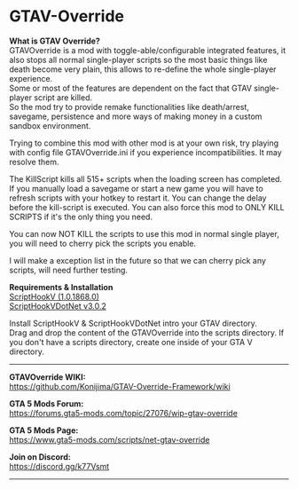 # GTAV-Override  
  
**What is GTAV Override?**  
GTAVOverride is a mod with toggle-able/configurable integrated features, it also stops all normal single-player scripts so the most basic things like death become very plain, this allows to re-define the whole single-player experience.  
Some or most of the features are dependent on the fact that GTAV single-player script are killed.  
So the mod try to provide remake functionalities like death/arrest, savegame, persistence and more ways of making money in a custom sandbox environment.  
  
Trying to combine this mod with other mod is at your own risk, try playing with config file GTAVOverride.ini if you experience incompatibilities. It may resolve them.  
  
The KillScript kills all 515+ scripts when the loading screen has completed. If you manually load a savegame or start a new game you will have to refresh scripts with your hotkey to restart it. You can change the delay before the kill-script is executed. You can also force this mod to ONLY KILL SCRIPTS if it's the only thing you need.  
  
You can now NOT KILL the scripts to use this mod in normal single player, you will need to cherry pick the scripts you enable.  
  
I will make a exception list in the future so that we can cherry pick any scripts, will need further testing.  
  
**Requirements & Installation**  
[ScriptHookV (1.0.1868.0)](http://www.dev-c.com/gtav/scripthookv/)  
[ScriptHookVDotNet v3.0.2 ](https://github.com/crosire/scripthookvdotnet/releases)  
  
Install ScriptHookV & ScriptHookVDotNet intro your GTAV directory.  
Drag and drop the content of the GTAVOverride into the scripts directory. If you don't have a scripts directory, create one inside of your GTA V directory.  
  
***
  
**GTAVOverride WIKI:**  
https://github.com/Konijima/GTAV-Override-Framework/wiki
  
**GTA 5 Mods Forum:**  
https://forums.gta5-mods.com/topic/27076/wip-gtav-override

**GTA 5 Mods Page:**  
https://www.gta5-mods.com/scripts/net-gtav-override

**Join on Discord:**  
https://discord.gg/k77Vsmt

***
